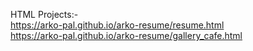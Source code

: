 HTML Projects:-<br>
https://arko-pal.github.io/arko-resume/resume.html<br>
https://arko-pal.github.io/arko-resume/gallery_cafe.html
